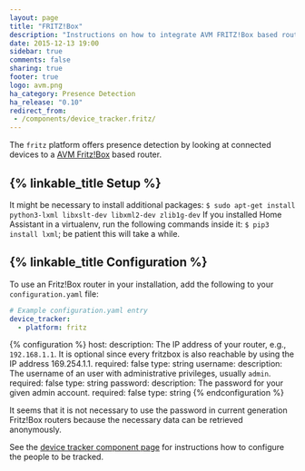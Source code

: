 ```yaml
---
layout: page
title: "FRITZ!Box"
description: "Instructions on how to integrate AVM FRITZ!Box based routers into Home Assistant."
date: 2015-12-13 19:00
sidebar: true
comments: false
sharing: true
footer: true
logo: avm.png
ha_category: Presence Detection
ha_release: "0.10"
redirect_from:
 - /components/device_tracker.fritz/
---
```



The `fritz` platform offers presence detection by looking at connected devices to a [AVM Fritz!Box](http://avm.de/produkte/fritzbox/) based router.

## {% linkable_title Setup %}

<p class='note warning'>
It might be necessary to install additional packages: <code>$ sudo apt-get install python3-lxml libxslt-dev libxml2-dev zlib1g-dev</code>
If you installed Home Assistant in a virtualenv, run the following commands inside it: <code>$ pip3 install lxml</code>; be patient this will take a while.</p>

## {% linkable_title Configuration %}

To use an Fritz!Box router in your installation, add the following to your `configuration.yaml` file:

```yaml
# Example configuration.yaml entry
device_tracker:
  - platform: fritz
```

{% configuration %}
host:
  description: The IP address of your router, e.g., `192.168.1.1`. It is optional since every fritzbox is also reachable by using the IP address 169.254.1.1.
  required: false
  type: string
username:
  description: The username of an user with administrative privileges, usually `admin`.
  required: false
  type: string
password:
  description: The password for your given admin account.
  required: false
  type: string
{% endconfiguration %}

<p class='note'>
It seems that it is not necessary to use the password in current generation Fritz!Box routers because the necessary data can be retrieved anonymously.
</p>

See the [device tracker component page](/components/device_tracker/) for instructions how to configure the people to be tracked.
